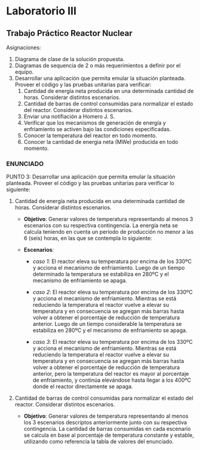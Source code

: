 # Laboratorio III

## Trabajo Práctico Reactor Nuclear

Asignaciones:
1. Diagrama de clase de la solución propuesta.
2. Diagramas de sequencia de 2 o más requerimientos a definir por el equipo.
3. Desarrollar una aplicación que permita emular la situación planteada. Proveer el código y las pruebas unitarias para verificar:
    1. Cantidad de energía neta producida en una determinada cantidad de horas. Considerar distintos escenarios.
    2. Cantidad de barras de control consumidas para normalizar el estado del reactor. Considerar distintos escenarios.
    3. Enviar una notifiación a Homero J. S.
    4. Verificar que los mecanismos de generación de energía y enfriamiento se activen bajo las condiciones especificadas.
    5. Conocer la temperatura del reactor en todo momento.
    6. Conocer la cantidad de energia neta (MWe) producida en todo momento.

### ENUNCIADO
PUNTO 3: Desarrollar una aplicación que permita emular la situación planteada. 
Proveer el código y las pruebas unitarias para verificar lo siguiente:

1. Cantidad de energía neta producida en una determinada cantidad de horas. Considerar distintos escenarios.
    * **Objetivo**: Generar valores de temperatura representando al menos 3 escenarios con su respectiva contingencia. La energía neta se calcula teniendo en cuenta un período de producción no menor a las 6 (seis) horas, en las que se contempla lo siguiente:
    
    * **Escenarios**:
        * *caso 1*: El reactor eleva su temperatura por encima de los 330ºC y acciona el mecanismo de enfriamiento. Luego de un tiempo determinado la temperatura se estabiliza en 280ºC y el mecanismo de enfriamiento se apaga.
               
        * *caso 2*: El reactor eleva su temperatura por encima de los 330ºC y acciona el mecanismo de enfriamiento. Mientras se está reduciendo la temperatura el reactor vuelve a elevar su temperatura y en consecuencia se agregan más barras hasta volver a obtener el porcentaje de reducción de temperatura anterior. Luego de un tiempo considerable la temperatura se estabiliza en 280ºC y el mecanismo de enfriamiento se apaga.
               
        * *caso 3*: El reactor eleva su temperatura por encima de los 330ºC y acciona el mecanismo de enfriamiento. Mientras se está reduciendo la temperatura el reactor vuelve a elevar su temperatura y en consecuencia se agregan más barras hasta volver a obtener el porcentaje de reducción de temperatura anterior, pero la temperatura del reactor es mayor al porcentaje de enfriamiento, y continúa elevándose hasta llegar a los 400ºC donde el reactor directamente se apaga. 

2. Cantidad de barras de control consumidas para normalizar el estado del reactor. Considerar distintos escenarios.
    * **Objetivo**: Generar valores de temperatura representando al menos los 3 escenarios descriptos anteriormente junto con su respectiva contingencia. La cantidad de barras consumidas en cada escenario se calcula en base al porcentaje de temperatura constante y estable, utilizando como referencia la tabla de valores del enunciado.